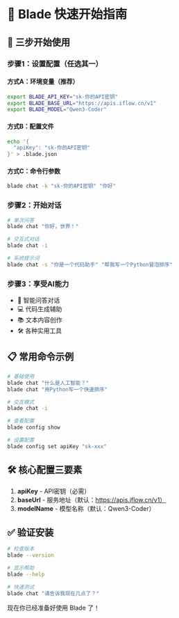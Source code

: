 # 🚀 Blade 快速开始指南

## 🎯 三步开始使用

### 步骤1：设置配置（任选其一）

#### 方式A：环境变量（推荐）
```bash
export BLADE_API_KEY="sk-你的API密钥"
export BLADE_BASE_URL="https://apis.iflow.cn/v1"
export BLADE_MODEL="Qwen3-Coder"
```

#### 方式B：配置文件
```bash
echo '{
  "apiKey": "sk-你的API密钥"
}' > .blade.json
```

#### 方式C：命令行参数
```bash
blade chat -k "sk-你的API密钥" "你好"
```

### 步骤2：开始对话

```bash
# 单次问答
blade chat "你好，世界！"

# 交互式对话
blade chat -i

# 系统提示词
blade chat -s "你是一个代码助手" "帮我写一个Python冒泡排序"
```

### 步骤3：享受AI能力

- 💬 智能问答对话
- 💻 代码生成辅助  
- 📚 文本内容创作
- 🛠️ 各种实用工具

## 📋 常用命令示例

```bash
# 基础使用
blade chat "什么是人工智能？"
blade chat "用Python写一个快速排序"

# 交互模式
blade chat -i

# 查看配置
blade config show

# 设置配置
blade config set apiKey "sk-xxx"
```

## 🛠️ 核心配置三要素

1. **apiKey** - API密钥（必需）
2. **baseUrl** - 服务地址（默认：https://apis.iflow.cn/v1）
3. **modelName** - 模型名称（默认：Qwen3-Coder）

## ✅ 验证安装

```bash
# 检查版本
blade --version

# 显示帮助
blade --help

# 快速测试
blade chat "请告诉我现在几点了？"
```

现在你已经准备好使用 Blade 了！